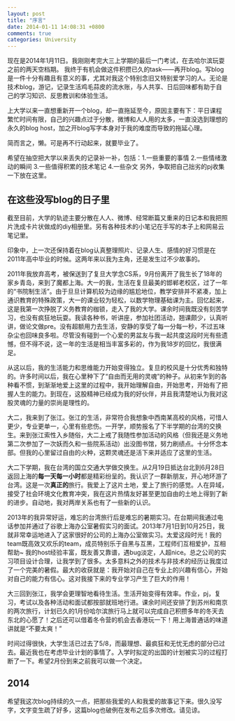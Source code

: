 ```yaml
---
layout: post
title: "序言"
date: 2014-01-11 14:08:31 +0800
comments: true
categories: University
---
```


现在是2014年1月11日。我刚刚考完大三上学期的最后一门考试，在去哈尔滨玩耍之前的两天空档期。
我终于有机会做这件积攒已久的task——再开blog。写blog是一件十分有趣且有意义的事，尤其对我这个特别念旧又特别爱学习的人。无论是技术blog，游记，记录生活鸡毛蒜皮的流水账，与人共享、日后回味都有助于自己的学习知识、反思教训和体验生活。

上大学以来一直想重新开一个blog，却一直拖延至今，原因主要有下：平日课程繁忙时间有限，自己的兴趣点过于分散，微博和人人用的太多，一直没选到理想的永久的blog host，加之开blog写字本身对于我的难度而导致的拖延心理。

简而言之，懒。可是再不行动起来，就要毕业了。

希望在抽空把大学以来丢失的记录补一补，包括：1.一些重要的事情 2.一些情绪激动的瞬间 3.一些值得积累的技术笔记 4.一些杂文
另外，争取把自己拙劣的pj收集一下放在这里。

## 在这些没写blog的日子里

截至目前，大学的轨迹主要分散在人人、微博、经常断篇又重来的日记本和我把照片洗成卡片状做成的diy相册里。另有各种技术的小笔记在手写的本子上和网易云笔记里。

印象中，上一次还保持着在blog认真整理照片、记录人生、感情的好习惯是在2011年高中毕业的时候。这两年来以我为主角，还是发生过不少故事的。

2011年我放弃高考，被保送到了复旦大学念CS系，9月份离开了我生长了18年的家乡青岛，来到了魔都上海。大一的我，生活在复旦最美的邯郸老校区，过了一年的“书院制生活”。由于旦旦计算机较为边缘的尴尬地位，教学安排并不紧凑，加上通识教育的特殊政策，大一的课业较为轻松，以数学物理基础课为主。回忆起来，这是我第一次挣脱了义务教育的枷锁，走入了我的大学。课余时间我既没有刻苦学习，也没有疯狂地玩耍。我读各种书，听讲座，参加社团活动，翘课颇少，认真听讲，做论文做pre。没有超额用力去生活，安静的享受了每一分每一秒，不过五味杂尘也回味良多啦。尽管没有碰到一个心爱的男盆友与我一起共度这段时光有些遗憾，但不得不说，这一年的生活是相当丰富多彩的，作为我18岁的回忆，我很满足。

从这以后，我的生活能力和思维能力开始变得独立。复旦的校风是十分优秀和独特的。许多时间以后，我在心里种下了“自由而无用的灵魂”的种子。从初来乍到的各种看不惯，到渐渐地爱上这里的过程中，我开始理解自由，开始思考，开始有了把握人生的能力。到现在，这股精神已经成为我的好伙伴，并且我清楚地认为我对这股灵魂的力量的崇尚是理性的。

大二，我来到了张江。张江的生活，非常符合我想象中西南某高校的风格，可惜人更少，专业更单一，心里有些悲伤。一开学，顺势报名了下半学期的台湾的交换生。来到张江索性入乡随俗，大二上戒了我随性参加活动的风格（但我还是义务地第二次参加了一次妖而久和一些院系活动）出没图书馆，努力刷绩点。十分怀念本部。但我的心里留过自由的火种，这颗灵魂还是活下来并适应了这里的生活。

大二下学期，我在台湾的国立交通大学做交换生。从2月19日抵达台北到6月28日返回上海的**每一天每一小时**都是精彩纷呈的。我认识了一群新朋友，开心地环游了台湾。这是一次**真正的**旅行。我爱上了这片土地，爱上了旅行的感觉。人在异域，接受了社会环境文化教育冲突，我在这片热情友好甚至更加自由的土地上得到了新的进步。自动地，我对两岸关系也有了一些新的认识。

2013年的我异常好运，难忘的台湾旅行后是难忘的暑期实习。在台期间我通过电话参加并通过了谷歌上海办公室暑假实习的面试。2013年7月1日到10月25日，我就非常幸运地进入了这家很好的公司的上海办公室做实习。太爱这段时光！我的team既高效又欢乐的team，成员特别乐于自黑与互黑，工程师们互相爱护，互相帮助~ 我的host经验丰富，既友善又靠谱，遇bug淡定，人超nice。总之公司的实习项目设计合理，让我学到了很多。太多意料之外的技术与非技术的经历让我度过了一个完美的暑假。最大的收获就是：我开始对自己在专业上的兴趣有信心，开始对自己的能力有信心。这对我接下来的专业学习产生了巨大的作用！

大三回到张江，我学会更理智地看待生活。生活开始变得有效率。作业，pj，复习，考试以及各种活动和面试都按部就班地行进。课余时间还安排了到苏州和南京的两次旅行，计划已久的1月份哈尔滨旅行马上就可以完成自己积攒多年的冬天去东北的心愿了！之后还可以借着冬令营的机会去香港玩一下！用上海普通话的味道讲就是“不要太爽！”

时间过得很快，大学生活已过去了5/8，而最理想、最疯狂和无忧无虑的部分已过去。最近我也在考虑毕业计划的事情了。入学时拟定的出国的计划被实习的过程打断了一下。希望2月份到来之前我可以做一个决定。

## 2014
希望我这次blog持续的久一点，把那些我爱的人和我爱的故事记下来。很久没写字，文字变生疏了好多，这篇blog也破例在发布之后多次修改。请见谅。

